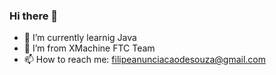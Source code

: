 ### Hi there 👋


- 🔭 I’m currently learnig Java
- 🌱 I’m from XMachine FTC Team
- 📫 How to reach me: filipeanunciacaodesouza@gmail.com
